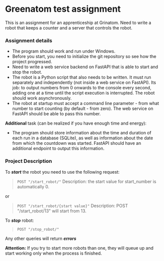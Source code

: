 # Greenatom test assignment
This is an assignment for an apprenticeship at Grinatom. Need to write a robot that keeps a counter and a server that controls the robot. 

### Assignment details

- The program should work and run under Windows.
- Before you start, you need to initialize the git repository so see how the project progressed. 
- Need to write a web service backend on FastAPI that is able to start and stop the robot.
- The robot is a Python script that also needs to be written. It must run separately and independently (not inside a web service on FastAPI). Its job: to output numbers from 0 onwards to the console every second, adding one at a time until the script execution is interrupted. The robot should work asynchronously.
- The robot at startup must accept a command line parameter - from what number to start counting (by default - from zero). The web service on FastAPI should be able to pass this number.

**Additional** task (can be realized if you have enough time and energy):
- The program should store information about the time and duration of each run in a database (SQLite), as well as information about the date from which the countdown was started. FastAPI should have an additional endpoint to output this information.

### Project Description

To ***start*** the robot you need to use the following request: 
>`POST "/start_robot/"`
Description: the start value for start_number is automatically 0.

or 

>`POST "/start_robot/{start value}"`
Description: POST "/start_robot/13" will start from 13.

To ***stop*** robot:
>`POST "/stop_robot/"`

Any other queries will return ***errors***

**Attention:** If you try to start more robots than one, they will queue up and start working only when the process is finished. 
